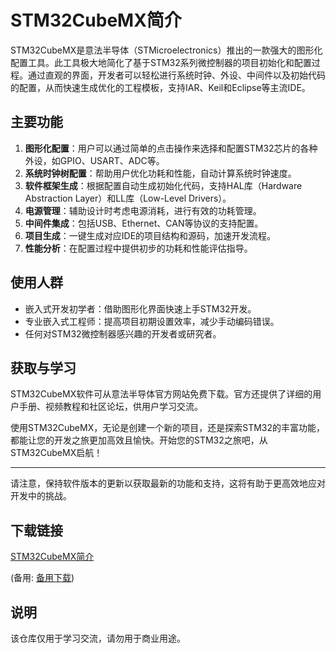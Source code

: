 # STM32CubeMX简介

STM32CubeMX是意法半导体（STMicroelectronics）推出的一款强大的图形化配置工具。此工具极大地简化了基于STM32系列微控制器的项目初始化和配置过程。通过直观的界面，开发者可以轻松进行系统时钟、外设、中间件以及初始代码的配置，从而快速生成优化的工程模板，支持IAR、Keil和Eclipse等主流IDE。

## 主要功能

1. **图形化配置**：用户可以通过简单的点击操作来选择和配置STM32芯片的各种外设，如GPIO、USART、ADC等。
2. **系统时钟树配置**：帮助用户优化功耗和性能，自动计算系统时钟速度。
3. **软件框架生成**：根据配置自动生成初始化代码，支持HAL库（Hardware Abstraction Layer）和LL库（Low-Level Drivers）。
4. **电源管理**：辅助设计时考虑电源消耗，进行有效的功耗管理。
5. **中间件集成**：包括USB、Ethernet、CAN等协议的支持配置。
6. **项目生成**：一键生成对应IDE的项目结构和源码，加速开发流程。
7. **性能分析**：在配置过程中提供初步的功耗和性能评估指导。

## 使用人群

- 嵌入式开发初学者：借助图形化界面快速上手STM32开发。
- 专业嵌入式工程师：提高项目初期设置效率，减少手动编码错误。
- 任何对STM32微控制器感兴趣的开发者或研究者。

## 获取与学习

STM32CubeMX软件可从意法半导体官方网站免费下载。官方还提供了详细的用户手册、视频教程和社区论坛，供用户学习交流。

使用STM32CubeMX，无论是创建一个新的项目，还是探索STM32的丰富功能，都能让您的开发之旅更加高效且愉快。开始您的STM32之旅吧，从STM32CubeMX启航！

---

请注意，保持软件版本的更新以获取最新的功能和支持，这将有助于更高效地应对开发中的挑战。

## 下载链接
[STM32CubeMX简介](https://pan.quark.cn/s/1434b8180aa8) 

(备用: [备用下载](https://pan.baidu.com/s/1MJbG9gp7FgrOfq_xnDHCNw?pwd=1234))

## 说明

该仓库仅用于学习交流，请勿用于商业用途。
